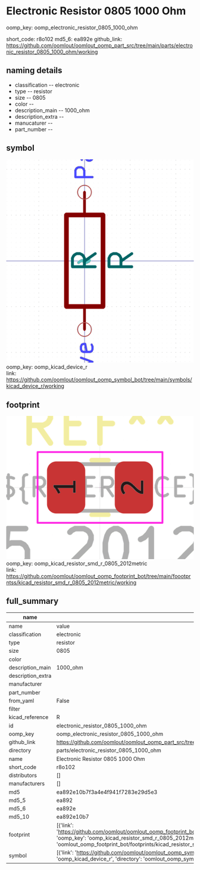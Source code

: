 # Electronic Resistor 0805 1000 Ohm
oomp_key: oomp_electronic_resistor_0805_1000_ohm 


short_code: r8o102
md5_6: ea892e
github_link: https://github.com/oomlout/oomlout_oomp_part_src/tree/main/parts/electronic_resistor_0805_1000_ohm/working
## naming details
* classification -- electronic
* type -- resistor
* size -- 0805
* color -- 
* description_main -- 1000_ohm
* description_extra -- 
* manucaturer -- 
* part_number -- 



## symbol

![](symbol/0/working/working_600.png)  
oomp_key: oomp_kicad_device_r  
link: https://github.com/oomlout/oomlout_oomp_symbol_bot/tree/main/symbols/kicad_device_r/working  

## footprint

![](footprint/0/working/working_600.png)  
oomp_key: oomp_kicad_resistor_smd_r_0805_2012metric  
link: https://github.com/oomlout/oomlout_oomp_footprint_bot/tree/main/foootprntss/kicad_resistor_smd_r_0805_2012metric/working  

## full_summary
| name | value | 
| --- | --- | 
| name | value | 
| classification | electronic | 
| type | resistor | 
| size | 0805 | 
| color |  | 
| description_main | 1000_ohm | 
| description_extra |  | 
| manufacturer |  | 
| part_number |  | 
| from_yaml | False | 
| filter |  | 
| kicad_reference | R | 
| id | electronic_resistor_0805_1000_ohm | 
| oomp_key | oomp_electronic_resistor_0805_1000_ohm | 
| github_link | https://github.com/oomlout/oomlout_oomp_part_src/tree/main/parts/electronic_resistor_0805_1000_ohm/working | 
| directory | parts/electronic_resistor_0805_1000_ohm | 
| name | Electronic Resistor 0805 1000 Ohm | 
| short_code | r8o102 | 
| distributors | [] | 
| manufacturers | [] | 
| md5 | ea892e10b7f3a4e4f941f7283e29d5e3 | 
| md5_5 | ea892 | 
| md5_6 | ea892e | 
| md5_10 | ea892e10b7 | 
| footprint | [{'link': 'https://github.com/oomlout/oomlout_oomp_footprint_bot/tree/main/foootprntss/kicad_resistor_smd_r_0805_2012metric', 'oomp_key': 'oomp_kicad_resistor_smd_r_0805_2012metric', 'directory': 'oomlout_oomp_footprint_bot/footprints/kicad_resistor_smd_r_0805_2012metric//working/working.kicad_mod'}] | 
| symbol | [{'link': 'https://github.com/oomlout/oomlout_oomp_symbol_bot/tree/main/symbols/kicad_device_r', 'oomp_key': 'oomp_kicad_device_r', 'directory': 'oomlout_oomp_symbol_bot/symbols/kicad_device_r//working/working.kicad_sym'}] | 
